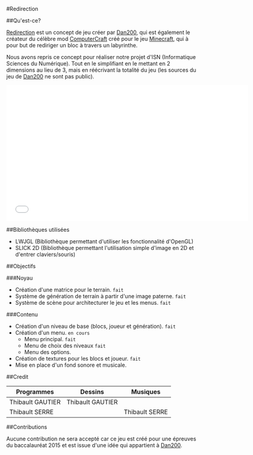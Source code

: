 #Redirection

##Qu'est-ce?

[Redirection] est un concept de jeu créer par [Dan200], qui est également le créateur du célèbre mod [ComputerCraft] créé pour le jeu [Minecraft], qui à pour but de rediriger un bloc à travers un labyrinthe.

Nous avons repris ce concept pour réaliser notre projet d'ISN (Informatique Sciences du Numérique). Tout en le simplifiant en le mettant en 2 dimensions au lieu de 3, mais en réécrivant la totalité du jeu (les sources du jeu de [Dan200] ne sont pas public).

<iframe width="636" height="358" src="//www.youtube.com/embed/UA7DjHGkvbc" frameborder="0" allowfullscreen></iframe>

##Bibliothèques utilisées

 - LWJGL (Bibliothèque permettant d'utiliser les fonctionnalité d'OpenGL)
 - SLICK 2D (Bibliothèque permettant l'utilisation simple d'image en 2D et d'entrer claviers/souris)

##Objectifs

###Noyau

 - Création d'une matrice pour le terrain.  `fait`
 - Système de génération de terrain à partir d'une image paterne. `fait` 
 - Système de scène pour architecturer le jeu et les menus. `fait`

###Contenu

 - Création d'un niveau de base (blocs, joueur et génération). `fait`
 - Création d'un menu. `en cours`
	 - Menu principal. `fait`
	 - Menu de choix des niveaux `fait`
	 - Menu des options.
 - Création de textures pour les blocs et joueur. `fait`
 - Mise en place d'un fond sonore et musicale.

##Credit

| Programmes       | Dessins          | Musiques         |
| ---------------- | ---------------- | ---------------- |
| Thibault GAUTIER | Thibault GAUTIER |                  |
| Thibault SERRE   |                  | Thibault SERRE   |

##Contributions

Aucune contribution ne sera accepté car ce jeu est créé pour une épreuves du baccalauréat 2015 et est issue d'une idée qui appartient à [Dan200].




[Redirection]: http://www.redirectiongame.com/
[Dan200]: https://twitter.com/DanTwoHundred
[ComputerCraft]: http://www.computercraft.info/
[Minecraft]: https://minecraft.net/